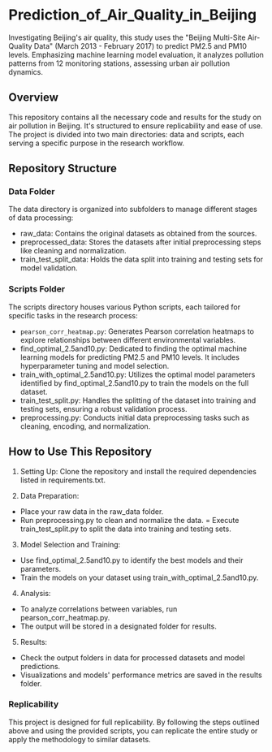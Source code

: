 # Prediction_of_Air_Quality_in_Beijing
Investigating Beijing's air quality, this study uses the "Beijing Multi-Site Air-Quality Data" (March 2013 - February 2017) to predict PM2.5 and PM10 levels. Emphasizing machine learning model evaluation, it analyzes pollution patterns from 12 monitoring stations, assessing urban air pollution dynamics.

## Overview
This repository contains all the necessary code and results for the study on air pollution in Beijing. It's structured to ensure replicability and ease of use. The project is divided into two main directories: data and scripts, each serving a specific purpose in the research workflow.

## Repository Structure
### Data Folder
The data directory is organized into subfolders to manage different stages of data processing:

- raw_data: Contains the original datasets as obtained from the sources.
- preprocessed_data: Stores the datasets after initial preprocessing steps like cleaning and normalization.
- train_test_split_data: Holds the data split into training and testing sets for model validation.

### Scripts Folder
The scripts directory houses various Python scripts, each tailored for specific tasks in the research process:

- `pearson_corr_heatmap.py`: Generates Pearson correlation heatmaps to explore relationships between different environmental variables.
- find_optimal_2.5and10.py: Dedicated to finding the optimal machine learning models for predicting PM2.5 and PM10 levels. It includes hyperparameter tuning and model selection.
- train_with_optimal_2.5and10.py: Utilizes the optimal model parameters identified by find_optimal_2.5and10.py to train the models on the full dataset.
- train_test_split.py: Handles the splitting of the dataset into training and testing sets, ensuring a robust validation process.
- preprocessing.py: Conducts initial data preprocessing tasks such as cleaning, encoding, and normalization.

## How to Use This Repository

1) Setting Up: Clone the repository and install the required dependencies listed in requirements.txt.

2) Data Preparation:

- Place your raw data in the raw_data folder.
- Run preprocessing.py to clean and normalize the data.
= Execute train_test_split.py to split the data into training and testing sets.

3) Model Selection and Training:

- Use find_optimal_2.5and10.py to identify the best models and their parameters.
- Train the models on your dataset using train_with_optimal_2.5and10.py.

4) Analysis:

- To analyze correlations between variables, run pearson_corr_heatmap.py.
- The output will be stored in a designated folder for results.
  
5) Results:

- Check the output folders in data for processed datasets and model predictions.
- Visualizations and models' performance metrics are saved in the results folder.

### Replicability
This project is designed for full replicability. By following the steps outlined above and using the provided scripts, you can replicate the entire study or apply the methodology to similar datasets.
